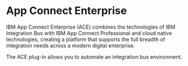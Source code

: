 
# App Connect Enterprise

IBM App Connect Enterprise (ACE) combines the technologies of IBM Integration Bus with IBM App Connect Professional and cloud native technologies, creating a platform that supports the full breadth of integration needs across a modern digital enterprise.

The ACE plug-in allows you to automate an integration bus environment.


